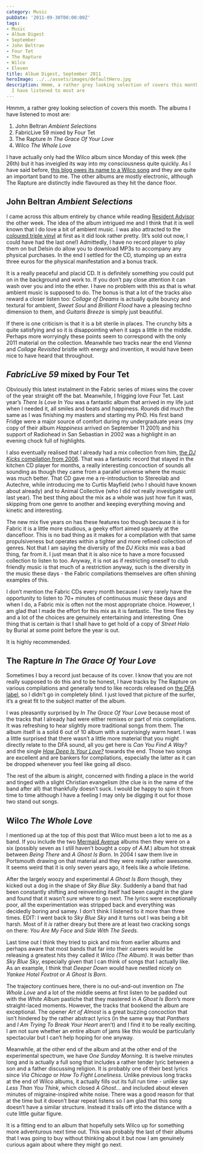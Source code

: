 ```yaml
---
category: Music
pubDate: '2011-09-30T00:00:00Z'
tags:
- Music
- Album Digest
- September
- John Beltran
- Four Tet
- The Rapture
- Wilco
- Eleven
title: Album Digest, September 2011
heroImage: ../../assets/images/defaultHero.jpg
description: Hmmm, a rather grey looking selection of covers this month. The albums
  I have listened to most are
---
```

Hmmm, a rather grey looking selection of covers this month. The albums I have listened to most are:

1. John Beltran _Ambient Selections_
2. FabricLive 59 mixed by Four Tet
3. The Rapture _In The Grace Of Your Love_
4. Wilco _The Whole Love_

I have actually only had the Wilco album since Monday of this week (the 26th) but it has inveigled its way into my consciousness quite quickly. As I have said before, [this blog owes its name to a Wilco song](/2010/playlist-1-metallic/) and they are quite an important band to me. The other albums are mostly electronic, although The Rapture are distinctly indie flavoured as they hit the dance floor.

## John Beltran _Ambient Selections_

I came across this album entirely by chance while reading [Resident Advisor](http://www.residentadvisor.net/) the other week. The idea of the album intrigued me and I think that it is well known that I do love a bit of ambient music. I was also attracted to the [coloured triple vinyl](http://www.delsinrecords.com/release.php?idxRelease=2417) at first as it did look rather pretty. (It’s sold out now, I could have had the last one!) Admittedly, I have no record player to play them on but Delsin do allow you to download MP3s to accompany any physical purchases. In the end I settled for the CD, stumping up an extra three euros for the physical manifestation and a bonus track.

It is a really peaceful and placid CD. It is definitely something you could put on in the background and work to. If you don’t pay close attention it can wash over you and into the ether. I have no problem with this as that is what ambient music is supposed to do. The bonus is that a lot of the tracks also reward a closer listen too: _Collage of Dreams_ is actually quite bouncy and textural for ambient, _Sweet Soul_ and _Brilliant Flood_ have a pleasing techno dimension to them, and _Guitaris Breeze_ is simply just beautiful.

If there is one criticism is that it is a bit sterile in places. The crunchy bits a quite satisfying and so it is disappointing when it sags a little in the middle. Perhaps more worryingly these points seem to correspond with the only 2011 material on the collection. Meanwhile two tracks near the end _Vienna_ and _Collage Revisited_ bristle with energy and invention, it would have been nice to have heard that throughout.

## _FabricLive 59_ mixed by Four Tet

Obviously this latest instalment in the Fabric series of mixes wins the cover of the year straight off the bat. Meanwhile, I frigging love Four Tet. Last year’s _There Is Love In You_ was a fantastic album that arrived in my life just when I needed it, all smiles and beats and happiness. _Rounds_ did much the same as I was finishing my masters and starting my PhD. His first band Fridge were a major source of comfort during my undergraduate years (my copy of their album _Happiness_ arrived on September 11 2001) and his support of Radiohead in San Sebastian in 2002 was a highlight in an evening chock full of highlights.

I also eventually realised that I already had a mix collection from him, [the _DJ Kicks_ compilation from 2006](http://www.dj-kicks.com/FourTet/). That was a fantastic record that stayed in the kitchen CD player for months, a really interesting concoction of sounds all sounding as though they came from a parallel universe where the music was much better. That CD gave me a re-introduction to Stereolab and Autechre, while introducing me to Curtis Mayfield (who I should have known about already) and to Animal Collective (who I did not really investigate until last year). The best thing about the mix as a whole was just how fun it was, skipping from one genre to another and keeping everything moving and kinetic and interesting.

The new mix five years on has these features too though because it is for Fabric it is a little more studious, a geeky effort aimed squarely at the dancefloor. This is no bad thing as it makes for a compilation with that same propulsiveness but operates within a tighter and more refined collection of genres. Not that I am saying the diversity of the _DJ Kicks_ mix was a bad thing, far from it. I just mean that it is also nice to have a more focussed collection to listen to too. Anyway, it is not as if restricting oneself to club friendly music is that much of a restriction anyway, such is the diversity in the music these days - the Fabric compilations themselves are often shining examples of this.

I don’t mention the Fabric CDs every month because I very rarely have the opportunity to listen to 70+ minutes of continuous music these days and when I do, a Fabric mix is often not the most appropriate choice. However, I am glad that I made the effort for this mix as it is fantastic. The time flies by and a lot of the choices are genuinely entertaining and interesting. One thing that is certain is that I shall have to get hold of a copy of _Street Halo_ by Burial at some point before the year is out.

It is highly recommended.

## The Rapture _In The Grace Of Your Love_

Sometimes I buy a record just because of its cover. I know that you are not really supposed to do this and to be honest, I have tracks by The Rapture on various compilations and generally tend to like records released on [the DFA label](http://dfarecords.com/main/), so I didn’t go in completely blind. I just loved that picture of the surfer, it’s a great fit to the subject matter of the album.

I was pleasantly surprised by _In The Grace Of Your Love_ because most of the tracks that I already had were either remixes or part of mix compilations. It was refreshing to hear slightly more traditional songs from them. The album itself is a solid 6 out of 10 album with a surprisingly warm heart. I was a little surprised that there wasn’t a little more material that you might directly relate to the DFA sound, all you get here is _Can You Find A Way?_ and the single [_How Deep Is Your Love?_](http://www.junodownload.com/products/how-deep-is-your-love-remix-ep/1835956-02/) towards the end. Those two songs are excellent and are bankers for compilations, especially the latter as it can be dropped whenever you feel like going all disco.

The rest of the album is alright, concerned with finding a place in the world and tinged with a slight Christian evangelism (the clue is in the name of the band after all) that thankfully doesn’t suck. I would be happy to spin it from time to time although I have a feeling I may only be digging it out for those two stand out songs.

## Wilco _The Whole Love_

I mentioned up at the top of this post that Wilco must been a lot to me as a band. If you include the two [Mermaid Avenue](http://www.woodyguthrie.org/merchandise/mermaidavenuevol1.htm) albums then they were on a six (possibly seven as I still haven’t bought a copy of _A.M._) album hot streak between _Being There_ and _A Ghost Is Born_. In 2004 I saw them live in Portsmouth drawing on that material and they were really rather awesome. It seems weird that it is only seven years ago, it feels like a whole lifetime.

After the largely woozy and experimental _A Ghost Is Born_ though, they kicked out a dog in the shape of _Sky Blue Sky_. Suddenly a band that had been constantly shifting and reinventing itself had been caught in the glare and found that it wasn’t sure where to go next. The lyrics were exceptionally poor, all the experimentation was stripped back and everything was decidedly boring and samey. I don’t think I listened to it more than three times. EDIT: I went back to _Sky Blue Sky_ and it turns out I was being a bit harsh. Most of it _is_ rather dreary but there are at least two cracking songs on there: _You Are My Face_ and _Side With The Seeds_.

Last time out I think they tried to pick and mix from earlier albums and perhaps aware that most bands that far into their careers would be releasing a greatest hits they called it _Wilco (The Album)_. It was better than _Sky Blue Sky_, especially given that I can think of songs that I actually like. As an example, I think that _Deeper Down_ would have nestled nicely on _Yankee Hotel Foxtrot_ or _A Ghost Is Born_.

The trajectory continues here, there is no out-and-out invention on _The Whole Love_ and a lot of the middle seems at first listen to be padded out with the _White Album_ pastiche that they mastered in _A Ghost Is Born_’s more straight-laced moments. However, the tracks that bookend the album are exceptional. The opener _Art of Almost_ is a great buzzing concoction that isn’t hindered by the rather abstract lyrics (in the same way that _Panthers_ and _I Am Trying To Break Your Heart_ aren’t) and I find it to be really exciting. I am not sure whether an entire album of jams like this would be particularly spectacular but I can’t help hoping for one anyway.

Meanwhile, at the other end of the album and at the other end of the experimental spectrum, we have _One Sunday Morning_. It is twelve minutes long and is actually a full song that includes a rather tender lyric between a son and a father discussing religion. It is probably one of their best lyrics since _Via Chicago_ or _How To Fight Loneliness_. Unlike previous long tracks at the end of Wilco albums, it actually fills out its full run time - unlike say _Less Than You Think_, which closed _A Ghost…_ and included about eleven minutes of migraine-inspired white noise. There was a good reason for that at the time but it doesn’t bear repeat listens so I am glad that this song doesn’t have a similar structure. Instead it trails off into the distance with a cute little guitar figure.

It is a fitting end to an album that hopefully sets Wilco up for something more adventurous next time out. This was probably the last of their albums that I was going to buy without thinking about it but now I am genuinely curious again about where they might go next.
